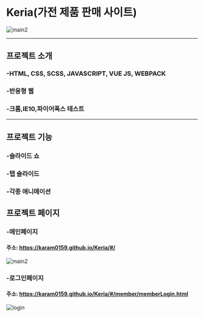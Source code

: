 # Keria(가전 제품 판매 사이트)

![main2](https://user-images.githubusercontent.com/57895491/71556332-ab81ab00-2a7a-11ea-90dc-210112db3af6.PNG)

<hr/>

## 프로젝트 소개

### -HTML, CSS, SCSS, JAVASCRIPT, VUE JS, WEBPACK
### -반응형 웹
### -크롬,IE10,파이어폭스 테스트

<hr/>

## 프로젝트 기능

### -슬라이드 쇼
### -탭 슬라이드
### -각종 애니메이션

## 프로젝트 페이지

### -메인페이지

#### 주소: https://karam0159.github.io/Keria/#/

![main2](https://user-images.githubusercontent.com/57895491/71556332-ab81ab00-2a7a-11ea-90dc-210112db3af6.PNG)

### -로그인페이지

#### 주소: https://karam0159.github.io/Keria/#/member/memberLogin.html

![login](https://user-images.githubusercontent.com/57895491/71556360-116e3280-2a7b-11ea-9254-b272d1e85182.PNG)
